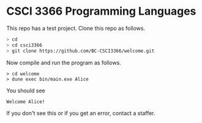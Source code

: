 # CSCI 3366 Programming Languages

This repo has a test project. Clone this repo as follows.

```bash
> cd
> cd csci3366
> git clone https://github.com/BC-CSCI3366/welcome.git
```

Now compile and run the program as follows.

```>
> cd welcome
> dune exec bin/main.exe Alice
```

You should see

```bash
Welcome Alice!
```

If you don't see this or if you get an error, contact a staffer.